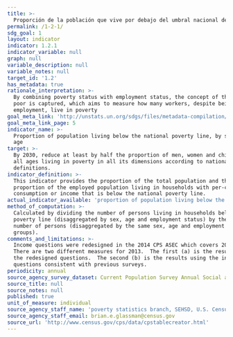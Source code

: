 ```yaml
---
title: >-
  Proporción de la población que vive por debajo del umbral nacional de la pobreza, desglosada por sexo y edad
permalink: /1-2-1/
sdg_goal: 1
layout: indicator
indicator: 1.2.1
indicator_variable: null
graph: null
variable_description: null
variable_notes: null
target_id: '1.2'
has_metadata: true
rationale_interpretation: >-
  By combining poverty status with employment status, the concept of the working
  poor is captured, which aims to measure how many workers, despite being in
  employment, live in poverty
goal_meta_link: 'http://unstats.un.org/sdgs/files/metadata-compilation/Metadata-Goal-1.pdf'
goal_meta_link_page: 5
indicator_name: >-
  Proportion of population living below the national poverty line, by sex and
  age
target: >-
  By 2030, reduce at least by half the proportion of men, women and children of
  all ages living in poverty in all its dimensions according to national
  definitions.
indicator_definition: >-
  This indicator provides the proportion of the total population and the
  proportion of the employed population living in households with per-capita
  consumption or income that is below the national poverty line.
actual_indicator_available: 'proportion of population living below the national poverty line. '
method_of_computation: >-
  Calculated by dividing the number of persons living in households below the
  poverty line (disaggregated by sex, age and employment status) by the total
  number of persons (disaggregated by the same sex, age and employment status
  groups).
comments_and_limitations: >-
  Income questions were redesigned in the 2014 CPS ASEC which covers 2013. 
  There are two different measures for 2013.  The first (a) is the results using
  the redesigned questions.  The second (b) is the results using the income
  questions consistent with previous surveys.
periodicity: annual
source_agency_survey_dataset: Current Population Survey Annual Social and Economic Supplement
source_title: null
source_notes: null
published: true
unit_of_measure: individual
source_agency_staff_name: 'poverty statistics branch, SEHSD, U.S. Census Bureau'
source_agency_staff_email: brian.e.glassman@census.gov
source_url: 'http://www.census.gov/cps/data/cpstablecreator.html'
---
```

